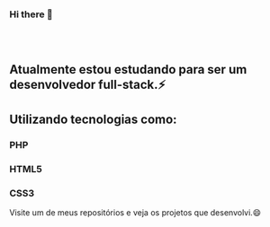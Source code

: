 ### Hi there 👋
  <h2></h2>
    <br />
    <h2>Atualmente estou estudando para ser um desenvolvedor full-stack.⚡</h2>
    <h2>Utilizando tecnologias como: </h2>
    <h3>PHP</h3> <h3>HTML5</h3> <h3>CSS3</h3>
    <p>Visite um de meus repositórios e veja os projetos que desenvolvi.😄</p>
</html>
<!--
**Iago-Silva-Santos/Iago-Silva-Santos** is a ✨ _special_ ✨ repository because its `README.md` (this file) appears on your GitHub profile.

Here are some ideas to get you started:

- 🔭 I’m currently working on ...
- 🌱 I’m currently learning ...
- 👯 I’m looking to collaborate on ...
- 🤔 I’m looking for help with ...
- 💬 Ask me about ...
- 📫 How to reach me: ...
- 😄 Pronouns: ...
- ⚡ Fun fact: ...
-
